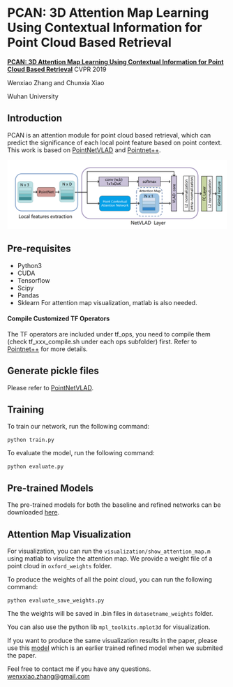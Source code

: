 # PCAN: 3D Attention Map Learning Using Contextual Information for Point Cloud Based Retrieval

**[PCAN: 3D Attention Map Learning Using Contextual Information for Point Cloud Based Retrieval](https://arxiv.org/abs/1904.09793)** CVPR 2019

Wenxiao Zhang and Chunxia Xiao

Wuhan University
## Introduction
PCAN is an attention module for point cloud based retrieval, which can predict the significance of each local point feature based on
point context.
This work is based on [PointNetVLAD](https://github.com/mikacuy/pointnetvlad) and [Pointnet++](https://github.com/charlesq34/pointnet2).

![pic-network](overview.png)

## Pre-requisites
* Python3
* CUDA
* Tensorflow 
* Scipy
* Pandas
* Sklearn
For attention map visualization, matlab is also needed.

#### Compile Customized TF Operators
The TF operators are included under tf_ops, you need to compile them (check tf_xxx_compile.sh under each ops subfolder) first. Refer to [Pointnet++](https://github.com/charlesq34/pointnet2) for more details.

## Generate pickle files
Please refer to [PointNetVLAD](https://github.com/mikacuy/pointnetvlad).

## Training
To train our network, run the following command:
```
python train.py
```
To evaluate the model, run the following command:
```
python evaluate.py
```

## Pre-trained Models
The pre-trained models for both the baseline and refined networks can be downloaded [here](https://drive.google.com/open?id=1_vMkamy0zfULW01iWof5zXZOR8cu3Qns).

## Attention Map Visualization
For visualization, you can run the ```visualization/show_attention_map.m``` using matlab to visulize the attention map. We provide a weight file of a point cloud in ```oxford_weights``` folder.

To produce the weights of all the point cloud, you can run the following command:
```
python evaluate_save_weights.py
```
The the weights will be saved in .bin files in ```datasetname_weights``` folder.

You can also use the python lib ```mpl_toolkits.mplot3d``` for visualization.

If you want to produce the same visualization results in the paper, please use this [model](https://drive.google.com/open?id=1FqO6C8SWyx9lZFx8Pzah8DOKSYM5_RkA) which is an earlier trained refined model when we submited the paper.

Feel free to contact me if you have any questions. wenxxiao.zhang@gmail.com
